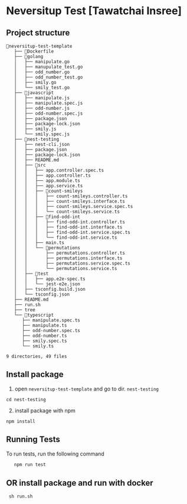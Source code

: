 # Neversitup Test [Tawatchai Insree]

## Project structure

```
📂neversitup-test-template
   ├── 🐳Dockerfile
   ├── 📂golang
   │   ├── manipulate.go
   │   ├── manupulate_test.go
   │   ├── odd_number.go
   │   ├── odd_number_test.go
   │   ├── smily.go
   │   └── smily_test.go
   ├── 📂javascript
   │   ├── manipulate.js
   │   ├── manipulate.spec.js
   │   ├── odd-number.js
   │   ├── odd-number.spec.js
   │   ├── package.json
   │   ├── package-lock.json
   │   ├── smily.js
   │   └── smily.spec.js
   ├── 📂nest-testing
   │   ├── nest-cli.json
   │   ├── package.json
   │   ├── package-lock.json
   │   ├── README.md
   │   ├── 📂src
   │   │   ├── app.controller.spec.ts
   │   │   ├── app.controller.ts
   │   │   ├── app.module.ts
   │   │   ├── app.service.ts
   │   │   ├── 📂count-smileys
   │   │   │   ├── count-smileys.controller.ts
   │   │   │   ├── count-smileys.interface.ts
   │   │   │   ├── count-smileys.service.spec.ts
   │   │   │   └── count-smileys.service.ts
   │   │   ├── 📂find-odd-int
   │   │   │   ├── find-odd-int.controller.ts
   │   │   │   ├── find-odd-int.interface.ts
   │   │   │   ├── find-odd-int.service.spec.ts
   │   │   │   └── find-odd-int.service.ts
   │   │   ├── main.ts
   │   │   └── 📂permutations
   │   │       ├── permutations.controller.ts
   │   │       ├── permutations.interface.ts
   │   │       ├── permutations.service.spec.ts
   │   │       └── permutations.service.ts
   │   ├── 📂test
   │   │   ├── app.e2e-spec.ts
   │   │   └── jest-e2e.json
   │   ├── tsconfig.build.json
   │   └── tsconfig.json
   ├── README.md
   ├── run.sh
   ├── tree
   └── 📂typescript
      ├── manipulate.spec.ts
      ├── manipulate.ts
      ├── odd-number.spec.ts
      ├── odd-number.ts
      ├── smily.spec.ts
      └── smily.ts

9 directories, 49 files
```

## Install package
1. open `neversitup-test-template` and go to dir. `nest-testing`

```
cd nest-testing
```

2. install package with npm
   
```
npm install
```

## Running Tests

To run tests, run the following command

```bash
   npm run test
```

## OR install package and run with docker

```
 sh run.sh
```